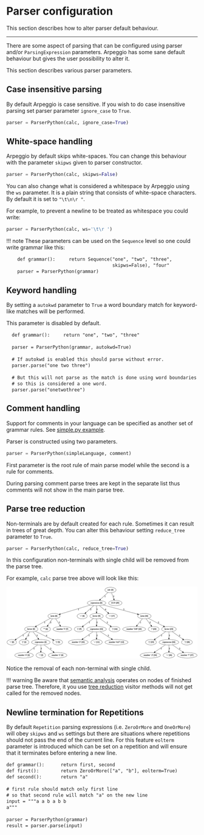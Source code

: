 # Parser configuration

This section describes how to alter parser default behaviour.

---

There are some aspect of parsing that can be configured using parser and/or
`ParsingExpression` parameters.  Arpeggio has some sane default behaviour but
gives the user possibility to alter it.

This section describes various parser parameters.


## Case insensitive parsing

By default Arpeggio is case sensitive. If you wish to do case insensitive
parsing set parser parameter `ignore_case` to `True`.

```python
parser = ParserPython(calc, ignore_case=True)
```


## White-space handling

Arpeggio by default skips white-spaces. You can change this behaviour with the
parameter `skipws` given to parser constructor.

```python
parser = ParserPython(calc, skipws=False)
```

You can also change what is considered a whitespace by Arpeggio using the `ws`
parameter. It is a plain string that consists of white-space characters. By
default it is set to `"\t\n\r "`.

For example, to prevent a newline to be treated as whitespace you could write:

```python
parser = ParserPython(calc, ws='\t\r ')
```

!!! note
    These parameters can be used on the ``Sequence`` level so one could write
    grammar like this:

        def grammar():     return Sequence("one", "two", "three",
                                           skipws=False), "four"
        parser = ParserPython(grammar)


## Keyword handling

By setting a `autokwd` parameter to `True` a word boundary match for
keyword-like matches will be performed.

This parameter is disabled by default.

      def grammar():     return "one", "two", "three"

      parser = ParserPython(grammar, autokwd=True)

      # If autokwd is enabled this should parse without error.
      parser.parse("one two three")

      # But this will not parse as the match is done using word boundaries
      # so this is considered a one word.
      parser.parse("onetwothree")


## Comment handling

Support for comments in your language can be specified as another set of grammar
rules.  See [simple.py example](https://github.com/igordejanovic/Arpeggio/blob/master/examples/simple.py).

Parser is constructed using two parameters.

```python
parser = ParserPython(simpleLanguage, comment)
```

First parameter is the root rule of main parse model while the second is a rule
for comments.

During parsing comment parse trees are kept in the separate list thus comments
will not show in the main parse tree.


## Parse tree reduction

Non-terminals are by default created for each rule. Sometimes it can result in
trees of great depth.  You can alter this behaviour setting `reduce_tree`
parameter to `True`.

```python
parser = ParserPython(calc, reduce_tree=True)
```

In this configuration non-terminals with single child will be removed from the
parse tree.

For example, `calc` parse tree above will look like this:

<a href="../images/calc_parse_tree_reduced.dot.png" target="_blank"><img src="../images/calc_parse_tree_reduced.dot.png"/></a>

Notice the removal of each non-terminal with single child.

!!! warning
    Be aware that [semantic analysis](semantics.md) operates on nodes of
    finished parse tree. Therefore, it you use [tree
    reduction](configuration.md#parse-tree-reduction) visitor methods will not
    get called for the removed nodes.


## Newline termination for Repetitions

By default `Repetition` parsing expressions (i.e. `ZeroOrMore` and
`OneOrMore`) will obey `skipws` and `ws` settings but there are situations
where repetitions should not pass the end of the current line. For this feature
`eolterm` parameter is introduced which can be set on a repetition and will
ensure that it terminates before entering a new line.

    def grammar():      return first, second
    def first():        return ZeroOrMore(["a", "b"], eolterm=True)
    def second():       return "a"

    # first rule should match only first line
    # so that second rule will match "a" on the new line
    input = """a a b a b b
    a"""

    parser = ParserPython(grammar)
    result = parser.parse(input)

